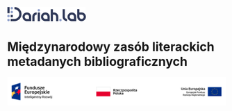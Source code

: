 ![alt text](https://github.com/CHC-Computations/Harmonize/blob/main/logo-1.png?raw=true)
# Międzynarodowy zasób literackich metadanych bibliograficznych

![alt_text](https://github.com/CHC-Computations/Harmonize/blob/main/Zrzut%20ekranu%202022-12-19%20o%2017.48.49.png?raw=true)
